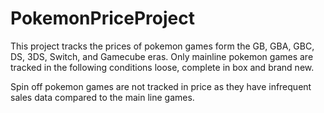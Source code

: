# PokemonPriceProject

This project tracks the prices of pokemon games form the GB, GBA, GBC, DS, 3DS, Switch, and Gamecube eras. 
Only mainline pokemon games are tracked in the following conditions loose, complete in box and brand new.

Spin off pokemon games are not tracked in price as they have infrequent sales data compared to the main line games.
